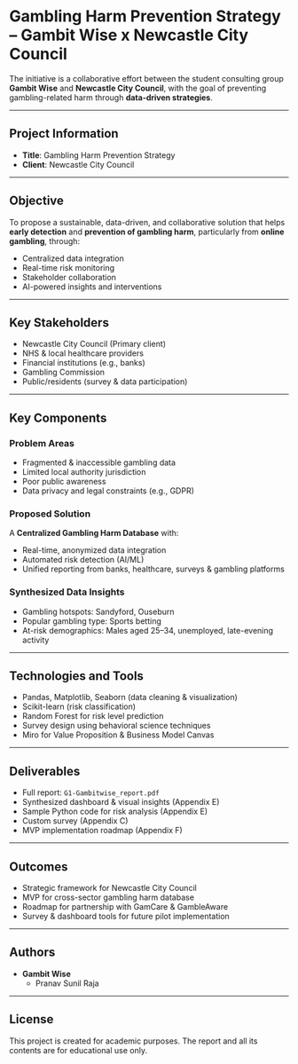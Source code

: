 # Gambling Harm Prevention Strategy – Gambit Wise x Newcastle City Council

 The initiative is a collaborative effort between the student consulting group **Gambit Wise** and **Newcastle City Council**, with the goal of preventing gambling-related harm through **data-driven strategies**.

---

## Project Information

- **Title**: Gambling Harm Prevention Strategy
- **Client**: Newcastle City Council

---

## Objective

To propose a sustainable, data-driven, and collaborative solution that helps **early detection** and **prevention of gambling harm**, particularly from **online gambling**, through:
- Centralized data integration
- Real-time risk monitoring
- Stakeholder collaboration
- AI-powered insights and interventions

---

## Key Stakeholders

- Newcastle City Council (Primary client)
- NHS & local healthcare providers
- Financial institutions (e.g., banks)
- Gambling Commission
- Public/residents (survey & data participation)

---

## Key Components

### Problem Areas
- Fragmented & inaccessible gambling data
- Limited local authority jurisdiction
- Poor public awareness
- Data privacy and legal constraints (e.g., GDPR)

### Proposed Solution
A **Centralized Gambling Harm Database** with:
- Real-time, anonymized data integration
- Automated risk detection (AI/ML)
- Unified reporting from banks, healthcare, surveys & gambling platforms

### Synthesized Data Insights
- Gambling hotspots: Sandyford, Ouseburn
- Popular gambling type: Sports betting
- At-risk demographics: Males aged 25–34, unemployed, late-evening activity

---

## Technologies and Tools

- Pandas, Matplotlib, Seaborn (data cleaning & visualization)
- Scikit-learn (risk classification)
- Random Forest for risk level prediction
- Survey design using behavioral science techniques
- Miro for Value Proposition & Business Model Canvas

---

## Deliverables

- Full report: `G1-Gambitwise_report.pdf`
- Synthesized dashboard & visual insights (Appendix E)
- Sample Python code for risk analysis (Appendix E)
- Custom survey (Appendix C)
- MVP implementation roadmap (Appendix F)

---

## Outcomes

- Strategic framework for Newcastle City Council
- MVP for cross-sector gambling harm database
- Roadmap for partnership with GamCare & GambleAware
- Survey & dashboard tools for future pilot implementation

---

## Authors

- **Gambit Wise**
  - Pranav Sunil Raja

---

## License

This project is created for academic purposes. The report and all its contents are for educational use only.
